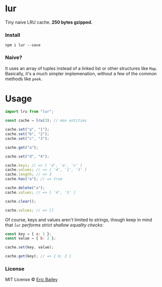 # lur

Tiny naive LRU cache. **250 bytes gzipped.**

### Install

```
npm i lur --save
```

### Naive?

It uses an array of tuples instead of a linked list or other structures like
`Map`. Basically, it's a much simpler implemenation, without a few of the common
methods like `peek`.

# Usage

```javascript
import lru from "lur";

const cache = lru(3); // max entities

cache.set("a", "1");
cache.set("b", "2");
cache.set("c", "3");

cache.get("a");

cache.set("d", "4");

cache.keys; // => [ 'd', 'a', 'c' ]
cache.values; // => [ '4', '1', '3' ]
cache.length; // => 3
cache.has("a"); // => true

cache.delete("a");
cache.values; // => [ '4', '3' ]

cache.clear();

cache.values; // => []
```

Of course, keys and values aren't limited to strings, though keep in mind
that _`lur` performs strict shallow equality checks_:

```javascript
const key = { a: 1 };
const value = { b: 2 };

cache.set(key, value);

cache.get(key); // => { b: 2 }
```

### License

MIT License © [Eric Bailey](https://estrattonbailey.com)
